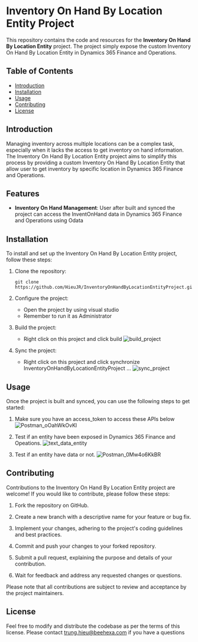 # Inventory On Hand By Location Entity Project

This repository contains the code and resources for the **Inventory On Hand By Location Entity** project. The project simply expose the custom Inventory On Hand By Location Entity in Dynamics 365 Finance and Operations.

## Table of Contents

- [Introduction](#introduction)
- [Installation](#installation)
- [Usage](#usage)
- [Contributing](#contributing)
- [License](#license)

## Introduction

Managing inventory across multiple locations can be a complex task, especially when it lacks the access to get inventory on hand information. The Inventory On Hand By Location Entity project aims to simplify this process by providing a custom Inventory On Hand By Location Entity that allow user to get inventory by specific location in Dynamics 365 Finance and Operations.

## Features

- **Inventory On Hand Management**: User after built and synced the project can access the InventOnHand data in Dynamics 365 Finance and Operations using Odata

## Installation

To install and set up the Inventory On Hand By Location Entity project, follow these steps:

1. Clone the repository:

   ```shell
   git clone https://github.com/HieuJR/InventoryOnHandByLocationEntityProject.git
   ```

2. Configure the project:

   - Open the project by using visual studio
   - Remember to run it as Administrator

4. Build the project:

   - Right click on this project and click build
   ![build_project](https://github.com/HieuJR/InventoryOnHandByLocationEntityProject/assets/105049467/e98cee3f-0cd6-4d26-b754-055c141c267b)

5. Sync the project:

   - Right click on this project and click synchronize InventoryOnHandByLocationEntityProject ...
   ![sync_project](https://github.com/HieuJR/InventoryOnHandByLocationEntityProject/assets/105049467/5c59a927-4aa1-489d-b3c1-b5338df690de)


## Usage

Once the project is built and synced, you can use the following steps to get started:

1. Make sure you have an access_token to access these APIs below
  ![Postman_oOahWkOvKl](https://github.com/HieuJR/InventoryOnHandByLocationEntityProject/assets/105049467/e3f36d04-8b63-47fe-85aa-5ad796d50a70)

2. Test if an entity have been exposed in Dynamics 365 Finance and Opeations.
  ![text_data_entity](https://github.com/HieuJR/InventoryOnHandByLocationEntityProject/assets/105049467/18b37153-5369-44bd-9e00-bcac3f4b6916)

3. Test if an entity have data or not.
  ![Postman_0Mw4o6KkBR](https://github.com/HieuJR/InventoryOnHandByLocationEntityProject/assets/105049467/d6fed7c8-0514-4d68-848e-2db796122bc7)

## Contributing

Contributions to the Inventory On Hand By Location Entity project are welcome! If you would like to contribute, please follow these steps:

1. Fork the repository on GitHub.

2. Create a new branch with a descriptive name for your feature or bug fix.

3. Implement your changes, adhering to the project's coding guidelines and best practices.

4. Commit and push your changes to your forked repository.

5. Submit a pull request, explaining the purpose and details of your contribution.

6. Wait for feedback and address any requested changes or questions.

Please note that all contributions are subject to review and acceptance by the project maintainers.

## License

Feel free to modify and distribute the codebase as per the terms of this license. Please contact trung.hieu@beehexa.com if you have a questions
